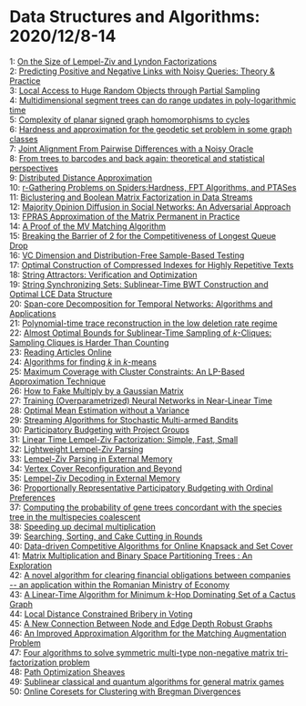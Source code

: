 # Data Structures and Algorithms: 2020/12/8-14  
1: [On the Size of Lempel-Ziv and Lyndon Factorizations](https://doi.org/10.48550/arXiv.1611.08898)  
2: [Predicting Positive and Negative Links with Noisy Queries: Theory &  Practice](https://doi.org/10.48550/arXiv.1709.07308)  
3: [Local Access to Huge Random Objects through Partial Sampling](https://doi.org/10.48550/arXiv.1711.10692)  
4: [Multidimensional segment trees can do range updates in poly-logarithmic  time](https://doi.org/10.48550/arXiv.1811.01226)  
5: [Complexity of planar signed graph homomorphisms to cycles](https://doi.org/10.48550/arXiv.1907.03266)  
6: [Hardness and approximation for the geodetic set problem in some graph  classes](https://doi.org/10.48550/arXiv.1909.08795)  
7: [Joint Alignment From Pairwise Differences with a Noisy Oracle](https://doi.org/10.48550/arXiv.2003.06076)  
8: [From trees to barcodes and back again: theoretical and statistical  perspectives](https://doi.org/10.48550/arXiv.2010.11620)  
9: [Distributed Distance Approximation](https://doi.org/10.48550/arXiv.2011.05066)  
10: [r-Gathering Problems on Spiders:Hardness, FPT Algorithms, and PTASes](https://doi.org/10.48550/arXiv.2012.02981)  
11: [Biclustering and Boolean Matrix Factorization in Data Streams](https://doi.org/10.48550/arXiv.2012.03138)  
12: [Majority Opinion Diffusion in Social Networks: An Adversarial Approach](https://doi.org/10.48550/arXiv.2012.03143)  
13: [FPRAS Approximation of the Matrix Permanent in Practice](https://doi.org/10.48550/arXiv.2012.03367)  
14: [A Proof of the MV Matching Algorithm](https://doi.org/10.48550/arXiv.2012.03582)  
15: [Breaking the Barrier of 2 for the Competitiveness of Longest Queue Drop](https://doi.org/10.48550/arXiv.2012.03906)  
16: [VC Dimension and Distribution-Free Sample-Based Testing](https://doi.org/10.48550/arXiv.2012.03923)  
17: [Optimal Construction of Compressed Indexes for Highly Repetitive Texts](https://doi.org/10.48550/arXiv.1712.04886)  
18: [String Attractors: Verification and Optimization](https://doi.org/10.48550/arXiv.1803.01695)  
19: [String Synchronizing Sets: Sublinear-Time BWT Construction and Optimal  LCE Data Structure](https://doi.org/10.48550/arXiv.1904.04228)  
20: [Span-core Decomposition for Temporal Networks: Algorithms and  Applications](https://doi.org/10.48550/arXiv.1910.03645)  
21: [Polynomial-time trace reconstruction in the low deletion rate regime](https://doi.org/10.48550/arXiv.2012.02844)  
22: [Almost Optimal Bounds for Sublinear-Time Sampling of $k$-Cliques:  Sampling Cliques is Harder Than Counting](https://doi.org/10.48550/arXiv.2012.04090)  
23: [Reading Articles Online](https://doi.org/10.48550/arXiv.2012.04343)  
24: [Algorithms for finding $k$ in $k$-means](https://doi.org/10.48550/arXiv.2012.04388)  
25: [Maximum Coverage with Cluster Constraints: An LP-Based Approximation  Technique](https://doi.org/10.48550/arXiv.2012.04420)  
26: [How to Fake Multiply by a Gaussian Matrix](https://doi.org/10.48550/arXiv.1606.05732)  
27: [Training (Overparametrized) Neural Networks in Near-Linear Time](https://doi.org/10.48550/arXiv.2006.11648)  
28: [Optimal Mean Estimation without a Variance](https://doi.org/10.48550/arXiv.2011.12433)  
29: [Streaming Algorithms for Stochastic Multi-armed Bandits](https://doi.org/10.48550/arXiv.2012.05142)  
30: [Participatory Budgeting with Project Groups](https://doi.org/10.48550/arXiv.2012.05213)  
31: [Linear Time Lempel-Ziv Factorization: Simple, Fast, Small](https://doi.org/10.48550/arXiv.1212.2952)  
32: [Lightweight Lempel-Ziv Parsing](https://doi.org/10.48550/arXiv.1302.1064)  
33: [Lempel-Ziv Parsing in External Memory](https://doi.org/10.48550/arXiv.1307.1428)  
34: [Vertex Cover Reconfiguration and Beyond](https://doi.org/10.48550/arXiv.1402.4926)  
35: [Lempel-Ziv Decoding in External Memory](https://doi.org/10.48550/arXiv.1602.00329)  
36: [Proportionally Representative Participatory Budgeting with Ordinal  Preferences](https://doi.org/10.48550/arXiv.1911.00864)  
37: [Computing the probability of gene trees concordant with the species tree  in the multispecies coalescent](https://doi.org/10.48550/arXiv.2001.06741)  
38: [Speeding up decimal multiplication](https://doi.org/10.48550/arXiv.2011.11524)  
39: [Searching, Sorting, and Cake Cutting in Rounds](https://doi.org/10.48550/arXiv.2012.00738)  
40: [Data-driven Competitive Algorithms for Online Knapsack and Set Cover](https://doi.org/10.48550/arXiv.2012.05361)  
41: [Matrix Multiplication and Binary Space Partitioning Trees : An  Exploration](https://doi.org/10.48550/arXiv.2012.05365)  
42: [A novel algorithm for clearing financial obligations between companies  -- an application within the Romanian Ministry of Economy](https://doi.org/10.48550/arXiv.2012.05564)  
43: [A Linear-Time Algorithm for Minimum $k$-Hop Dominating Set of a Cactus  Graph](https://doi.org/10.48550/arXiv.2012.05869)  
44: [Local Distance Constrained Bribery in Voting](https://doi.org/10.48550/arXiv.1901.08711)  
45: [A New Connection Between Node and Edge Depth Robust Graphs](https://doi.org/10.48550/arXiv.1910.08920)  
46: [An Improved Approximation Algorithm for the Matching Augmentation  Problem](https://doi.org/10.48550/arXiv.2007.11559)  
47: [Four algorithms to solve symmetric multi-type non-negative matrix  tri-factorization problem](https://doi.org/10.48550/arXiv.2012.05963)  
48: [Path Optimization Sheaves](https://doi.org/10.48550/arXiv.2012.05974)  
49: [Sublinear classical and quantum algorithms for general matrix games](https://doi.org/10.48550/arXiv.2012.06519)  
50: [Online Coresets for Clustering with Bregman Divergences](https://doi.org/10.48550/arXiv.2012.06522)  